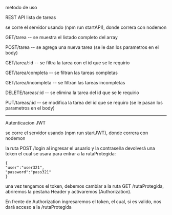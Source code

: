 metodo de uso

REST API lista de tareas

se corre el servidor usando (npm run startAPI), donde correra con nodemon

GET/tarea -- se muestra el listado completo del array

POST/tarea -- se agrega una nueva tarea (se le dan los parametros en el body)

GET/tarea/:id -- se filtra la tarea con el id que se le requirio

GET/tarea/completa -- se filtran las tareas completas

GET/tarea/incompleta -- se filtran las tareas incompletas

DELETE/tareas/:id -- se elimina la tarea del id que se le requirio

PUT/tareas/:id -- se modifica la tarea del id que se requiro (se le pasan los parametros en el body)

-----------------------------------------------------------------------------------------


Autenticacion JWT


se corre el servidor usando (npm run startJWT), donde correra con nodemon

la ruta POST /login al ingresar el usuario y la contraseña devolverá una token el cual se usara para entrar a la rutaProtegida:

    {
    "user":"user321",
    "password":"pass321"
    }

una vez tengamos el token, debemos cambiar a la ruta GET /rutaProtegida, abriremos la pestaña Header y activaremos (Authorization).

En frente de Authorization ingresaremos el token, el cual, si es valido, nos dará acceso a la /rutaProtegida



